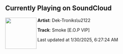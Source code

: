 ## Currently Playing on SoundCloud

[<img align="left" width="100" src="https://i1.sndcdn.com/artworks-000280852421-of82ya-t500x500.jpg">](https://soundcloud.com/dek-troniks/smoke-eop-vip-1)

**Artist**: Dek-Troniks\u2122 

**Track**: Smoke  [E.O.P VIP]

Last updated at 1/30/2025, 6:27:24 AM
